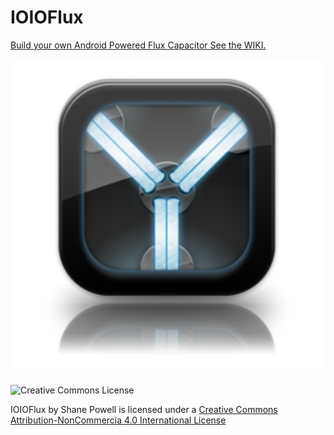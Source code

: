 # IOIOFlux #

[Build your own Android Powered Flux Capacitor See the WIKI.](https://github.com/shaneapowell/IOIOFlux/wiki)

![IOIOFlux](https://raw.githubusercontent.com/shaneapowell/IOIOFlux/master/wiki/img/web_hi_res_512.png)

![Creative Commons License](https://i.creativecommons.org/l/by-nc/4.0/88x31.png)

IOIOFlux by Shane Powell is licensed under a [Creative Commons Attribution-NonCommercia 4.0 International License](http://creativecommons.org/licenses/by-nc/4.0/)
